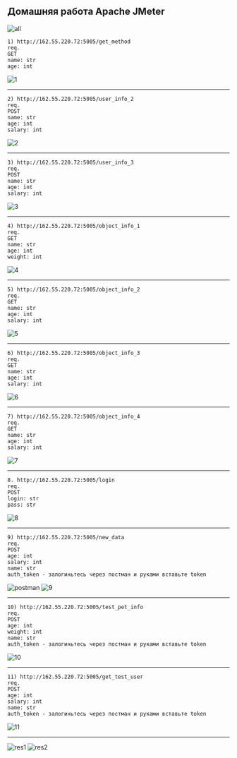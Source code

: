 ## Домашняя работа Apache JMeter
![all](https://user-images.githubusercontent.com/88891623/141951510-8bc2ee52-9e57-4773-bf16-515f81137d9e.PNG)
```
1) http://162.55.220.72:5005/get_method
req.
GET
name: str
age: int
```
![1](https://user-images.githubusercontent.com/88891623/141951537-0a5ac638-367a-4110-9ca3-d565944965e2.PNG)
____
```
2) http://162.55.220.72:5005/user_info_2
req.
POST
name: str
age: int
salary: int
```
![2](https://user-images.githubusercontent.com/88891623/141951538-040f4038-2947-4349-9060-64ff5df501f5.PNG)
____
```
3) http://162.55.220.72:5005/user_info_3
req.
POST
name: str
age: int
salary: int
```
![3](https://user-images.githubusercontent.com/88891623/141951540-c14c9442-9de9-4637-9d42-14f36e784137.PNG)
____
```
4) http://162.55.220.72:5005/object_info_1
req.
GET
name: str
age: int
weight: int
```
![4](https://user-images.githubusercontent.com/88891623/141951543-592cc659-6fca-43ac-885b-96de951d4fd1.PNG)
____
```
5) http://162.55.220.72:5005/object_info_2
req.
GET
name: str
age: int
salary: int
```
![5](https://user-images.githubusercontent.com/88891623/141951544-039b231f-a37b-4ccf-912c-6409be13ef81.PNG)
____
```
6) http://162.55.220.72:5005/object_info_3
req.
GET
name: str
age: int
salary: int
```
![6](https://user-images.githubusercontent.com/88891623/141951545-2c91c46e-6304-4243-b234-2e5aecf0378d.PNG)
____
```
7) http://162.55.220.72:5005/object_info_4
req.
GET
name: str
age: int
salary: int
```
![7](https://user-images.githubusercontent.com/88891623/141951527-88c1322f-ceba-4298-88c0-068c7227b1d2.PNG)
____
```
8. http://162.55.220.72:5005/login
req.
POST
login: str
pass: str
```
![8](https://user-images.githubusercontent.com/88891623/141951531-09df512d-fcc0-4899-9f5e-0ceaed96eca5.PNG)
____
```
9) http://162.55.220.72:5005/new_data
req.
POST
age: int
salary: int
name: str
auth_token - залогиньтесь через постман и руками вставьте token
```
![postman](https://user-images.githubusercontent.com/88891623/141951639-f047f40f-b919-4f9b-a8a2-3a05cd9ab952.PNG)
![9](https://user-images.githubusercontent.com/88891623/141951532-bfd34e78-372d-420d-8a93-a51f6c854cea.PNG)
____
```
10) http://162.55.220.72:5005/test_pet_info
req.
POST
age: int
weight: int
name: str
auth_token - залогиньтесь через постман и руками вставьте token
```
![10](https://user-images.githubusercontent.com/88891623/141951534-7a3b19a2-7f27-455e-b0d4-425048927274.PNG)
____
```
11) http://162.55.220.72:5005/get_test_user
req.
POST
age: int
salary: int
name: str
auth_token - залогиньтесь через постман и руками вставьте token
```
![11](https://user-images.githubusercontent.com/88891623/141951536-ce371075-1d92-4e5f-8c18-99e7ac620d5d.PNG)
____
![res1](https://user-images.githubusercontent.com/88891623/141951631-110e49bc-0c89-4250-9195-b49d2c2d8da5.PNG)
![res2](https://user-images.githubusercontent.com/88891623/141951637-032e27d8-16fd-4a45-b616-48241e20ab05.PNG)
